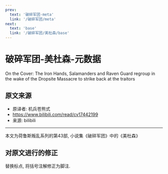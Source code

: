 ```yaml
---
prev:
  text: '破碎军团-meta'
  link: '/破碎军团/meta'
next:
  text: 'base'
  link: '/破碎军团/美杜森/base'
---
```


# 破碎军团-美杜森-元数据

On the Cover: The Iron Hands, Salamanders and Raven Guard regroup in the wake of the Dropsite Massacre to strike back at the traitors

## 原文来源

+ 原译者: 机兵苍熊式
+ <https://www.bilibili.com/read/cv17442199>
+ 来源: bilibili

--------

本文为荷鲁斯叛乱系列的第43部, 小说集《破碎军团》中的《美杜森》

## 对原文进行的修正

替换标点, 将括号注解修正为脚注.
